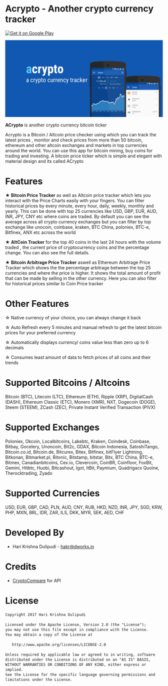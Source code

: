 Acrypto - Another crypto currency tracker
==================================
[<img alt="Get it on Google Play" height="80" src="https://play.google.com/intl/en_us/badges/images/generic/en_badge_web_generic.png">](https://play.google.com/store/apps/details?id=dev.dworks.apps.acrypto&referrer=github)


![AnExplorer](/header.jpg)

**ACrypto** is another crypto currency bitcoin ticker 

Acrypto is a Bitcoin / Altcoin price checker using which you can track the latest prices , monitor and check prices from more than 50 bitcoin, ethereum and other altcoin exchanges and markets in top currencies around the world. You can use this app for bitcoin mining, buy coins for trading and investing. A bitcoin price ticker which is simple and elegant with material design and its called ACrypto

Features
========
★ **Bitcoin Price Tracker** as well as Altcoin price tracker which lets you interact with the Price Charts easily with your fingers. You can filter historical prices by every minute, every hour, daily, weekly, monthly and yearly. This can be done with top 25 currencies like USD, GBP, EUR, AUD, INR, JPY, CNY etc where coins are traded. By default you can see the average across all crypto currency exchanges but you can filter by top exchange like unocoin, coinbase, kraken, BTC China, poloniex, BTC-e, Bitfinex, ANX etc across the world

★ **AltCoin Tracker** for the top 40 coins in the last 24 hours with the volume traded , the current price of cryptocurrency coins and the percentage change. You can also see the full details.

★ **Bitcoin Arbitrage Price Tracker** aswell as Ethereum Arbitrage Price Tracker which shows the the percentage arbitrage between the top 25 currencies and where the price is higher. It shows the total amount of profit that can be made by selling in the other currency. Here you can also filter for historical prices similar to Coin Price tracker


Other Features
==============
☆ Native currency of your choice, you can always change it back

☆ Auto Refresh every 5 minutes and manual refresh to get the latest bitcoin prices for your preferred currency

☆ Automatically displays currency/ coins value less than zero up to 6 decimals 

☆ Consumes least amount of data to fetch prices of all coins and their trends

Supported Bitcoins / Altcoins
=============================
Bitcoin (BTC), Litecoin (LTC), Ethereum (ETH), Ripple (XRP), DigitalCash (DASH), Ethereum Classic (ETC), Monero (XMR), NXT, Dogecoin (DOGE), Steem (STEEM), ZCash (ZEC), Private Instant Verified Transaction (PIVX)

Supported Exchanges
===================
Poloniex, Okcoin, Localbitcoins, Lakebtc, Kraken, Coindesk, Coinbase, Bitbay, Gocelery, Unoncoin, Bit2c, GDAX, Bitcoin Indonesia, SatoshiTango, Bitcoin.co.id, Bitcoin.de, Bitcurex, Bitex, Bitfinex, bitFlyer Lightning, Bitkonan, Bitmarket.pl, Bitonic, Bitstamp, bitstar, Bitx, BTC China, BTC-e, Bitmex, Canadianbitcoins, Cex.io, Clevercoin, CoinBR, Coinfloor, FoxBit, Gemini, Hitbtc, Huobi, Bitcashout, Igot, ItBit, Paymium, Quadrigacx Quoine, Therocktrading, Zyado


Supported Currencies
====================
USD, EUR, GBP, CAD, PLN, AUD, CNY, RUB, HKD, NZD, INR, JPY, SGD, KRW, PHP, MXN, BRL, IDR, ZAR, ILS, DKK, MYR, SEK, AED, CHF


Developed By
============

* Hari Krishna Dulipudi - <hakr@dworks.in>

Credits
============

* [CryptoCompare](https://www.cryptocompare.com) for API

License
=======

    Copyright 2017 Hari Krishna Dulipudi

    Licensed under the Apache License, Version 2.0 (the "License");
    you may not use this file except in compliance with the License.
    You may obtain a copy of the License at

       http://www.apache.org/licenses/LICENSE-2.0

    Unless required by applicable law or agreed to in writing, software
    distributed under the License is distributed on an "AS IS" BASIS,
    WITHOUT WARRANTIES OR CONDITIONS OF ANY KIND, either express or implied.
    See the License for the specific language governing permissions and
    limitations under the License.

